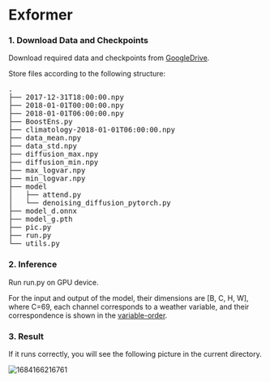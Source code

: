 # Exformer

### 1. Download Data and Checkpoints
Download required data and checkpoints from [GoogleDrive](https://drive.google.com/drive/folders/1UyLCFGxZnBx-sCIVr8snxkWNUJAqnyKu).

Store files according to the following structure:

<pre>.
├── 2017-12-31T18:00:00.npy
├── 2018-01-01T00:00:00.npy
├── 2018-01-01T06:00:00.npy
├── BoostEns.py
├── climatology-2018-01-01T06:00:00.npy
├── data_mean.npy
├── data_std.npy
├── diffusion_max.npy
├── diffusion_min.npy
├── max_logvar.npy
├── min_logvar.npy
├── model
│   ├── attend.py
│   └── denoising_diffusion_pytorch.py
├── model_d.onnx
├── model_g.pth
├── pic.py
├── run.py
└── utils.py </pre>

### 2. Inference
Run run.py on GPU device.

For the input and output of the model, their dimensions are [B, C, H, W], where C=69, each channel corresponds to a weather variable, and their correspondence is shown in the [variable-order](https://docs.google.com/spreadsheets/d/1KNY0P4_zkH9r1RIEu_VhvZic65Apz9BX/edit?usp=sharing&ouid=117415241894938396384&rtpof=true&sd=true).

### 3. Result
If it runs correctly, you will see the following picture in the current directory.

![1684166216761](http://www.mobiletrain.org/tywzt/ty30.jpg)
